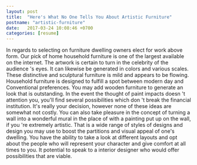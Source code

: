 ```yaml
---
layout: post
title:  "Here's What No One Tells You About Artistic Furniture"
postname: "artistic-furniture"
date:   2017-03-24 10:08:46 +0700
categories: [resume]
---
```

In regards to selecting on furniture dwelling owners elect for work above form. Our pick of home household furniture is one of the largest available on the internet. The artwork is certain to turn in the celebrity of the audience 's eyes. It can likewise be generated in colors and various scales. These distinctive and sculptural furniture is mild and appears to be flowing. Household furniture is designed to fulfill a spot between modern day and Conventional preferences. You may add wooden furniture to generate an look that is outstanding. In the event the thought of paint impacts doesn 't attention you, you'll find several possibilities which don 't break the financial institution. It's really your decision, however none of these ideas are somewhat not costly. You can also take pleasure in the concept of turning a wall into a wonderful mural in the place of with a painting put up on the wall, if you 're extremely artistic. That is a wide range of styles of designs and design you may use to boost the partitions and visual appeal of one's dwelling. You have the ability to take a look at different layouts and opt about the people who will represent your character and give comfort at all times to you. It potential to speak to a interior designer who would offer possibilities that are viable.
